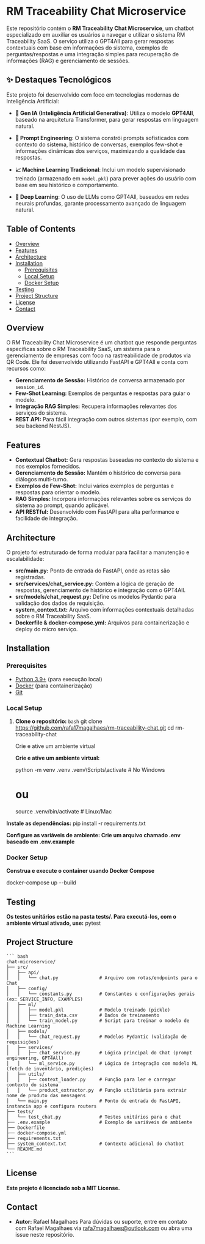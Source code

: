 # RM Traceability Chat Microservice

Este repositório contém o **RM Traceability Chat Microservice**, um chatbot especializado em auxiliar os usuários a navegar e utilizar o sistema RM Traceability SaaS. O serviço utiliza o GPT4All para gerar respostas contextuais com base em informações do sistema, exemplos de perguntas/respostas e uma integração simples para recuperação de informações (RAG) e gerenciamento de sessões.


## ✨ Destaques Tecnológicos

Este projeto foi desenvolvido com foco em tecnologias modernas de Inteligência Artificial:

- **🧠 Gen IA (Inteligência Artificial Generativa)**: Utiliza o modelo **GPT4All**, baseado na arquitetura Transformer, para gerar respostas em linguagem natural.

- **📜 Prompt Engineering**: O sistema constrói prompts sofisticados com contexto do sistema, histórico de conversas, exemplos few-shot e informações dinâmicas dos serviços, maximizando a qualidade das respostas.

- **📈 Machine Learning Tradicional**: Inclui um modelo supervisionado treinado (armazenado em `model.pkl`) para prever ações do usuário com base em seu histórico e comportamento.

- **🧠 Deep Learning**: O uso de LLMs como GPT4All, baseados em redes neurais profundas, garante processamento avançado de linguagem natural.

## Table of Contents

- [Overview](#overview)
- [Features](#features)
- [Architecture](#architecture)
- [Installation](#installation)
  - [Prerequisites](#prerequisites)
  - [Local Setup](#local-setup)
  - [Docker Setup](#docker-setup)
- [Testing](#testing)
- [Project Structure](#project-structure)
- [License](#license)
- [Contact](#contact)

## Overview

O RM Traceability Chat Microservice é um chatbot que responde perguntas específicas sobre o RM Traceability SaaS, um sistema para o gerenciamento de empresas com foco na rastreabilidade de produtos via QR Code. Ele foi desenvolvido utilizando FastAPI e GPT4All e conta com recursos como:

- **Gerenciamento de Sessão:** Histórico de conversa armazenado por `session_id`.
- **Few-Shot Learning:** Exemplos de perguntas e respostas para guiar o modelo.
- **Integração RAG Simples:** Recupera informações relevantes dos serviços do sistema.
- **REST API:** Para fácil integração com outros sistemas (por exemplo, com seu backend NestJS).

## Features

- **Contextual Chatbot:** Gera respostas baseadas no contexto do sistema e nos exemplos fornecidos.
- **Gerenciamento de Sessão:** Mantém o histórico de conversa para diálogos multi-turno.
- **Exemplos de Few-Shot:** Inclui vários exemplos de perguntas e respostas para orientar o modelo.
- **RAG Simples:** Incorpora informações relevantes sobre os serviços do sistema ao prompt, quando aplicável.
- **API RESTful:** Desenvolvido com FastAPI para alta performance e facilidade de integração.

## Architecture

O projeto foi estruturado de forma modular para facilitar a manutenção e escalabilidade:

- **src/main.py:** Ponto de entrada do FastAPI, onde as rotas são registradas.
- **src/services/chat_service.py:** Contém a lógica de geração de respostas, gerenciamento de histórico e integração com o GPT4All.
- **src/models/chat_request.py:** Define os modelos Pydantic para validação dos dados de requisição.
- **system_context.txt:** Arquivo com informações contextuais detalhadas sobre o RM Traceability SaaS.
- **Dockerfile & docker-compose.yml:** Arquivos para containerização e deploy do micro serviço.

## Installation

### Prerequisites

- [Python 3.9+](https://www.python.org/downloads/) (para execução local)
- [Docker](https://www.docker.com/) (para containerização)
- [Git](https://git-scm.com/)

### Local Setup

1. **Clone o repositório:**
   ```bash```
   git clone https://github.com/rafa17magalhaes/rm-traceability-chat.git
   cd rm-traceability-chat

   Crie e ative um ambiente virtual

   **Crie e ative um ambiente virtual:**

    python -m venv .venv
    .venv\Scripts\activate   # No Windows
    # ou
    source .venv/bin/activate  # Linux/Mac

  **Instale as dependências:**
   pip install -r requirements.txt

  **Configure as variáveis de ambiente: Crie um arquivo chamado .env baseado em .env.example**

### Docker Setup
  **Construa e execute o container usando Docker Compose**

  docker-compose up --build

## Testing
**Os testes unitários estão na pasta tests/. Para executá-los, com o ambiente virtual ativado, use:**
 pytest

## Project Structure

    ``` bash
    chat-microservice/
    ├── src/
    │   ├── api/
    │   │   └── chat.py               # Arquivo com rotas/endpoints para o Chat
    │   ├── config/
    │   │   └── constants.py          # Constantes e configurações gerais (ex: SERVICE_INFO, EXAMPLES)
    │   ├── ml/
    │   │   ├── model.pkl             # Modelo treinado (pickle)
    │   │   ├── train_data.csv        # Dados de treinamento
    │   │   └── train_model.py        # Script para treinar o modelo de Machine Learning
    │   ├── models/
    │   │   └── chat_request.py       # Modelos Pydantic (validação de requisições)
    │   ├── services/
    │   │   ├── chat_service.py       # Lógica principal do Chat (prompt engineering, GPT4All)
    │   │   └── ml_service.py         # Lógica de integração com modelo ML (fetch de inventário, predições)
    │   ├── utils/
    │   │   ├── context_loader.py     # Função para ler e carregar contexto do sistema
    │   │   └── product_extractor.py  # Função utilitária para extrair nome de produto das mensagens
    │   └── main.py                   # Ponto de entrada do FastAPI, instancia app e configura routers
    ├── tests/
    │   └── test_chat.py              # Testes unitários para o chat
    ├── .env.example                  # Exemplo de variáveis de ambiente
    ├── Dockerfile
    ├── docker-compose.yml
    ├── requirements.txt
    ├── system_context.txt            # Contexto adicional do chatbot
    └── README.md
    ```

## License
**Este projeto é licenciado sob a MIT License.**

## Contact
- **Autor:** Rafael Magalhaes
Para dúvidas ou suporte, entre em contato com Rafael Magalhaes via rafa7magalhaes@outlook.com ou abra uma issue neste repositório.
